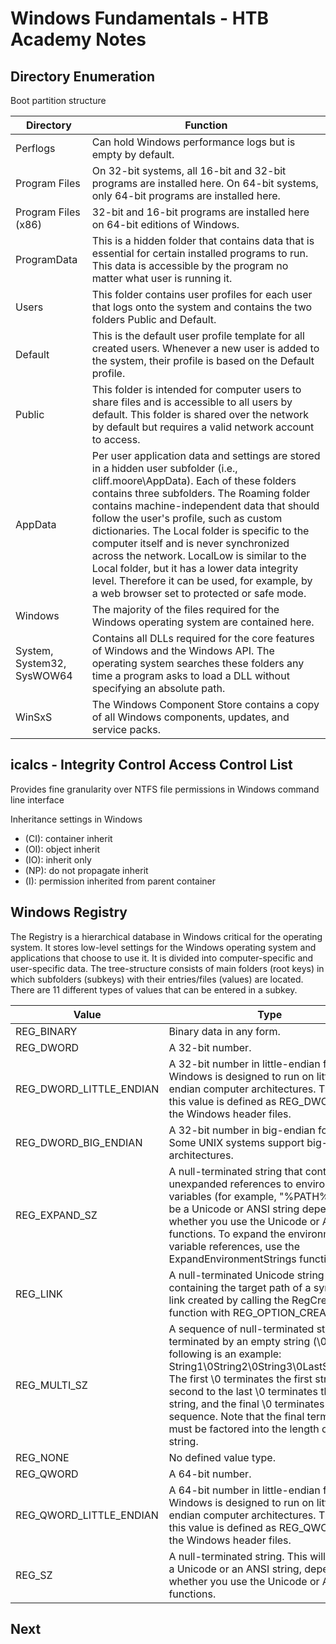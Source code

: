 # Windows Fundamentals - HTB Academy Notes

## Directory Enumeration 

Boot partition structure

| Directory | Function |
| --------- | -------- |
| Perflogs | Can hold Windows performance logs but is empty by default. |
| Program Files | On 32-bit systems, all 16-bit and 32-bit programs are installed here. On 64-bit systems, only 64-bit programs are installed here. |
| Program Files (x86) | 32-bit and 16-bit programs are installed here on 64-bit editions of Windows. |
| ProgramData | This is a hidden folder that contains data that is essential for certain installed programs to run. This data is accessible by the program no matter what user is running it. |
| Users | This folder contains user profiles for each user that logs onto the system and contains the two folders Public and Default. |
| Default | This is the default user profile template for all created users. Whenever a new user is added to the system, their profile is based on the Default profile. |
| Public | This folder is intended for computer users to share files and is accessible to all users by default. This folder is shared over the network by default but requires a valid network account to access. |
| AppData | Per user application data and settings are stored in a hidden user subfolder (i.e., cliff.moore\AppData). Each of these folders contains three subfolders. The Roaming folder contains machine-independent data that should follow the user's profile, such as custom dictionaries. The Local folder is specific to the computer itself and is never synchronized across the network. LocalLow is similar to the Local folder, but it has a lower data integrity level. Therefore it can be used, for example, by a web browser set to protected or safe mode. |
| Windows | The majority of the files required for the Windows operating system are contained here. |
| System, System32, SysWOW64 | Contains all DLLs required for the core features of Windows and the Windows API. The operating system searches these folders any time a program asks to load a DLL without specifying an absolute path. |
| WinSxS | The Windows Component Store contains a copy of all Windows components, updates, and service packs. |

## icalcs - Integrity Control Access Control List

Provides fine granularity over NTFS file permissions in Windows command line interface

Inheritance settings in Windows

* (CI): container inherit
* (OI): object inherit
* (IO): inherit only
* (NP): do not propagate inherit
* (I): permission inherited from parent container

## Windows Registry

The Registry is a hierarchical database in Windows critical for the operating system. It stores low-level settings for the Windows operating system and applications that choose to use it. It is divided into computer-specific and user-specific data.
The tree-structure consists of main folders (root keys) in which subfolders (subkeys) with their entries/files (values) are located. There are 11 different types of values that can be entered in a subkey.

| Value	| Type | 
|-------|------|
| REG_BINARY | Binary data in any form. |
| REG_DWORD | A 32-bit number. |
| REG_DWORD_LITTLE_ENDIAN | A 32-bit number in little-endian format. Windows is designed to run on little-endian computer architectures. Therefore, this value is defined as REG_DWORD in the Windows header files. |
| REG_DWORD_BIG_ENDIAN | A 32-bit number in big-endian format. Some UNIX systems support big-endian architectures. |
| REG_EXPAND_SZ | A null-terminated string that contains unexpanded references to environment variables (for example, "%PATH%"). It will be a Unicode or ANSI string depending on whether you use the Unicode or ANSI functions. To expand the environment variable references, use the ExpandEnvironmentStrings function. |
| REG_LINK | A null-terminated Unicode string containing the target path of a symbolic link created by calling the RegCreateKeyEx function with REG_OPTION_CREATE_LINK. |
| REG_MULTI_SZ | A sequence of null-terminated strings, terminated by an empty string (\0). The following is an example: String1\0String2\0String3\0LastString\0\0 The first \0 terminates the first string, the second to the last \0 terminates the last string, and the final \0 terminates the sequence. Note that the final terminator must be factored into the length of the string. |
| REG_NONE | No defined value type. |
| REG_QWORD | A 64-bit number. |
| REG_QWORD_LITTLE_ENDIAN | A 64-bit number in little-endian format. Windows is designed to run on little-endian computer architectures. Therefore, this value is defined as REG_QWORD in the Windows header files. |
| REG_SZ | A null-terminated string. This will be either a Unicode or an ANSI string, depending on whether you use the Unicode or ANSI functions. |

## Next
